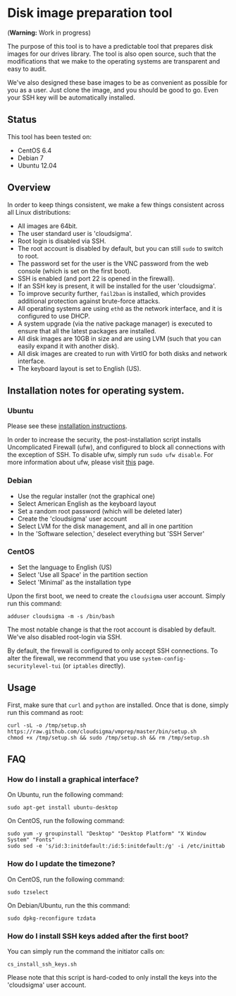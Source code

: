 # Disk image preparation tool

(**Warning:** Work in progress)

The purpose of this tool is to have a predictable tool that prepares disk images for our drives library. The tool is also open source, such that the modifications that we make to the operating systems are transparent and easy to audit.

We've also designed these base images to be as convenient as possible for you as a user. Just clone the image, and you should be good to go. Even your SSH key will be automatically installed.

## Status

This tool has been tested on:

 * CentOS 6.4
 * Debian 7
 * Ubuntu 12.04

## Overview

In order to keep things consistent, we make a few things consistent across all Linux distributions:

 * All images are 64bit.
 * The user standard user is 'cloudsigma'.
 * Root login is disabled via SSH.
 * The root account is disabled by default, but you can still `sudo` to switch to root.
 * The password set for the user is the VNC password from the web console (which is set on the first boot).
 * SSH is enabled (and port 22 is opened in the firewall).
 * If an SSH key is present, it will be installed for the user 'cloudsigma'.
 * To improve security further, `fail2ban` is installed, which provides additional protection against brute-force attacks.
 * All operating systems are using `eth0` as the network interface, and it is configured to use DHCP.
 * A system upgrade (via the native package manager) is executed to ensure that all the latest packages are installed.
 * All disk images are 10GB in size and are using LVM (such that you can easily expand it with another disk).
 * All disk images are created to run with VirtIO for both disks and network interface.
 * The keyboard layout is set to English (US).

## Installation notes for operating system.

### Ubuntu

Please see these [installation instructions](https://github.com/cloudsigma/vmprep/blob/master/docs/ubuntu.md).

In order to increase the security, the post-installation script installs Uncomplicated Firewall (ufw), and configured to block all connections with the exception of SSH. To disable ufw, simply run `sudo ufw disable`. For more information about ufw, please visit [this](https://help.ubuntu.com/community/UFW) page.

### Debian

 * Use the regular installer (not the graphical one)
 * Select American English as the keyboard layout
 * Set a random root password (which will be deleted later)
 * Create the 'cloudsigma' user account
 * Select LVM for the disk management, and all in one partition
 * In the 'Software selection,' deselect everything but 'SSH Server'

### CentOS

 * Set the language to English (US)
 * Select 'Use all Space' in the partition section
 * Select 'Minimal' as the installation type

Upon the first boot, we need to create the `cloudsigma` user account. Simply run this command:

    adduser cloudsigma -m -s /bin/bash

The most notable change is that the root account is disabled by default. We've also disabled root-login via SSH.

By default, the firewall is configured to only accept SSH connections. To alter the firewall, we recommend that you use `system-config-securitylevel-tui` (or `iptables` directly).

## Usage

First, make sure that `curl` and `python` are installed. Once that is done, simply run this command as root:

    curl -sL -o /tmp/setup.sh https://raw.github.com/cloudsigma/vmprep/master/bin/setup.sh
    chmod +x /tmp/setup.sh && sudo /tmp/setup.sh && rm /tmp/setup.sh

## FAQ

### How do I install a graphical interface?

On Ubuntu, run the following command:

    sudo apt-get install ubuntu-desktop

On CentOS, run the following command:

    sudo yum -y groupinstall "Desktop" "Desktop Platform" "X Window System" "Fonts"
    sudo sed -e 's/id:3:initdefault:/id:5:initdefault:/g' -i /etc/inittab

### How do I update the timezone?

On CentOS, run the following command:

    sudo tzselect

On Debian/Ubuntu, run the this command:

    sudo dpkg-reconfigure tzdata

### How do I install SSH keys added after the first boot?

You can simply run the command the initiator calls on:

    cs_install_ssh_keys.sh

Please note that this script is hard-coded to only install the keys into the 'cloudsigma' user account.
